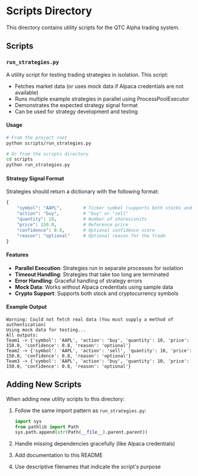 # Scripts Directory

This directory contains utility scripts for the QTC Alpha trading system.

## Scripts

### `run_strategies.py`

A utility script for testing trading strategies in isolation. This script:

- Fetches market data (or uses mock data if Alpaca credentials are not available)
- Runs multiple example strategies in parallel using ProcessPoolExecutor
- Demonstrates the expected strategy signal format
- Can be used for strategy development and testing

#### Usage

```bash
# From the project root
python scripts/run_strategies.py

# Or from the scripts directory
cd scripts
python run_strategies.py
```

#### Strategy Signal Format

Strategies should return a dictionary with the following format:

```python
{
    "symbol": "AAPL",        # Ticker symbol (supports both stocks and crypto)
    "action": "buy",         # "buy" or "sell"
    "quantity": 10,          # Number of shares/units
    "price": 150.0,          # Reference price
    "confidence": 0.8,       # Optional confidence score
    "reason": "optional"     # Optional reason for the trade
}
```

#### Features

- **Parallel Execution**: Strategies run in separate processes for isolation
- **Timeout Handling**: Strategies that take too long are terminated
- **Error Handling**: Graceful handling of strategy errors
- **Mock Data**: Works without Alpaca credentials using sample data
- **Crypto Support**: Supports both stock and cryptocurrency symbols

#### Example Output

```
Warning: Could not fetch real data (You must supply a method of authentication)
Using mock data for testing...
All outputs:
Team1 -> {'symbol': 'AAPL', 'action': 'buy', 'quantity': 10, 'price': 150.0, 'confidence': 0.8, 'reason': 'optional'}
Team2 -> {'symbol': 'AAPL', 'action': 'sell', 'quantity': 10, 'price': 150.0, 'confidence': 0.8, 'reason': 'optional'}
Team3 -> {'symbol': 'AAPL', 'action': 'buy', 'quantity': 10, 'price': 150.0, 'confidence': 0.8, 'reason': 'optional'}
```

## Adding New Scripts

When adding new utility scripts to this directory:

1. Follow the same import pattern as `run_strategies.py`:
   ```python
   import sys
   from pathlib import Path
   sys.path.append(str(Path(__file__).parent.parent))
   ```

2. Handle missing dependencies gracefully (like Alpaca credentials)

3. Add documentation to this README

4. Use descriptive filenames that indicate the script's purpose

